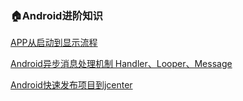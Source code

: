 ### :house:Android进阶知识 ###

[APP从启动到显示流程](https://www.jianshu.com/p/08855d69c0bf)

[Android异步消息处理机制 Handler、Looper、Message](https://www.jianshu.com/p/83682c7ea2d6)

[Android快速发布项目到jcenter](https://www.jianshu.com/p/a669d6d27917)

